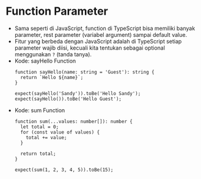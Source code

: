 # Function Parameter
* Sama seperti di JavaScript, function di TypeScript bisa memiliki banyak parameter, rest parameter (variabel argument) sampai default value.
* Fitur yang berbeda dengan JavaScript adalah di TypeScript setiap parameter wajib diisi, kecuali kita tentukan sebagai optional menggunakan ``` ? ``` (tanda tanya).
* Kode: sayHello Function
  ```TSX
  function sayHello(name: string = 'Guest'): string {
    return `Hello ${name}`;
  }

  expect(sayHello('Sandy')).toBe('Hello Sandy');
  expect(sayHello()).toBe('Hello Guest');
  ```
* Kode: sum Function
  ```TSX
  function sum(...values: number[]): number {
    let total = 0;
    for (const value of values) {
      total += value;
    }

    return total;
  }

  expect(sum(1, 2, 3, 4, 5)).toBe(15);
  ```